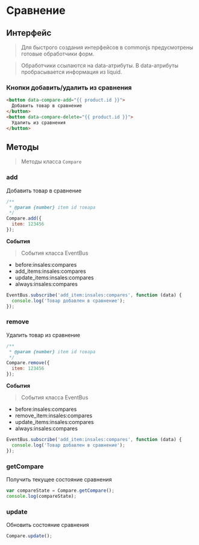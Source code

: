 # Сравнение

## Интерфейс

> Для быстрого создания интерфейсов в commonjs предусмотрены готовые обработчики форм.

> Обработчики ссылаются на data-атрибуты. В data-атрибуты пробрасывается информация из liquid.

### Кнопки добавить/удалить из сравнения

```html
<button data-compare-add="{{ product.id }}">
  Добавить товар в сравнение
</button>
<button data-compare-delete="{{ product.id }}">
  Удалить из сравнения
</button>
```


## Методы

> Методы класса `Compare`

### add

Добавить товар в сравнение

```js
/**
 * @param {number} item id товара
 */
Compare.add({
  item: 123456
});
```


**События**

> События класса EventBus

* before:insales:compares
* add_items:insales:compares
* update_items:insales:compares
* always:insales:compares


```js
EventBus.subscribe('add_item:insales:compares', function (data) {
  console.log('Товар добавлен в сравнение');
});
```



### remove

Удалить товар из сравнение

```js
/**
 * @param {number} item id товара
 */
Compare.remove({
  item: 123456
});
```


**События**

> События класса EventBus

* before:insales:compares
* remove_item:insales:compares
* update_items:insales:compares
* always:insales:compares


```js
EventBus.subscribe('add_item:insales:compares', function (data) {
  console.log('Товар добавлен в сравнение');
});
```



### getCompare

Получить текущее состояние сравнения

```js
var compareState = Compare.getCompare();
console.log(compareState);
```

### update

Обновить состояние сравнения

```js
Compare.update();
```
